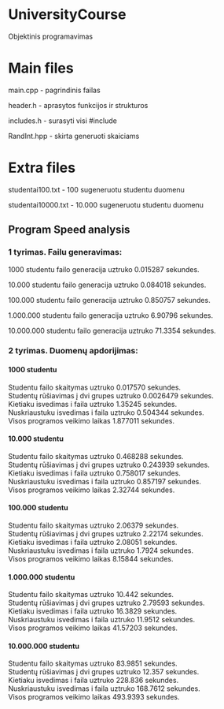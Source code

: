 # UniversityCourse
Objektinis programavimas

# Main files
main.cpp - pagrindinis failas

header.h - aprasytos funkcijos ir strukturos

includes.h - surasyti visi #include

RandInt.hpp - skirta generuoti skaiciams

# Extra files
studentai100.txt - 100 sugeneruotu studentu duomenu

studentai10000.txt - 10.000 sugeneruotu studentu duomenu







## Program Speed analysis

### 1 tyrimas. Failu generavimas:

1000 studentu failo generacija uztruko 0.015287 sekundes.

10.000 studentu failo generacija uztruko 0.084018 sekundes.

100.000 studentu failo generacija uztruko 0.850757 sekundes.

1.000.000 studentu failo generacija uztruko 6.90796 sekundes.

10.000.000 studentu failo generacija uztruko 71.3354 sekundes.

### 2 tyrimas. Duomenų apdorijimas:

#### 1000 studentu  
Studentu failo skaitymas uztruko 0.017570 sekundes.  
Studentų rūšiavimas į dvi grupes uztruko 0.0026479 sekundes.  
Kietiaku isvedimas i faila uztruko 1.35245 sekundes.  
Nuskriaustuku isvedimas i faila uztruko 0.504344 sekundes.  
Visos programos veikimo laikas 1.877011 sekundes.

#### 10.000 studentu  
Studentu failo skaitymas uztruko 0.468288 sekundes.  
Studentų rūšiavimas į dvi grupes uztruko 0.243939 sekundes.  
Kietiaku isvedimas i faila uztruko 0.758017 sekundes.  
Nuskriaustuku isvedimas i faila uztruko 0.857197 sekundes.  
Visos programos veikimo laikas 2.32744 sekundes.

#### 100.000 studentu  
Studentu failo skaitymas uztruko 2.06379 sekundes.  
Studentų rūšiavimas į dvi grupes uztruko 2.22174 sekundes.  
Kietiaku isvedimas i faila uztruko 2.08051 sekundes.  
Nuskriaustuku isvedimas i faila uztruko 1.7924 sekundes.  
Visos programos veikimo laikas 8.15844 sekundes.

#### 1.000.000 studentu  
Studentu failo skaitymas uztruko 10.442 sekundes.  
Studentų rūšiavimas į dvi grupes uztruko 2.79593 sekundes.  
Kietiaku isvedimas i faila uztruko 16.3829 sekundes.  
Nuskriaustuku isvedimas i faila uztruko 11.9512 sekundes.  
Visos programos veikimo laikas 41.57203 sekundes.

#### 10.000.000 studentu  
Studentu failo skaitymas uztruko 83.9851 sekundes.  
Studentų rūšiavimas į dvi grupes uztruko 12.357 sekundes.  
Kietiaku isvedimas i faila uztruko 228.836 sekundes.  
Nuskriaustuku isvedimas i faila uztruko 168.7612 sekundes.  
Visos programos veikimo laikas 493.9393 sekundes.
